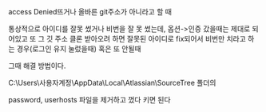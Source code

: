 access Denied뜨거나 올바른 git주소가 아니라고 할 때

통상적으로 아이디를 잘못 썼거나 비번을 잘 못 썼는데, 옵션->인증 갔을때는 제대로 되어있고
또 그 깃 주소 클론 받아오려 하면 잘못된 아이디로 fix되어서 비번만 치라고 하는 경우(로그인 유지 눌렀을때)
혹은 또 안될때

그때 해결 방법이다.

C:\Users\사용자계정\AppData\Local\Atlassian\SourceTree 폴더의

password, userhosts 파일을 제거하고 껐다 키면 된다
